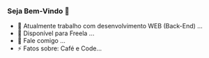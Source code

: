 ### Seja Bem-Vindo 👋

- 🔭 Atualmente trabalho com desenvolvimento WEB (Back-End) ...
- 👯 Disponível para Freela ...
- 💬 Fale comigo ...
- ⚡ Fatos sobre: Café e Code...

